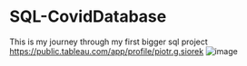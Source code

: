 # SQL-CovidDatabase
This is my journey through my first bigger sql project
https://public.tableau.com/app/profile/piotr.g.siorek
![image](https://user-images.githubusercontent.com/66338482/169525100-164b18e4-0926-4860-843e-fa18c29332af.png)

